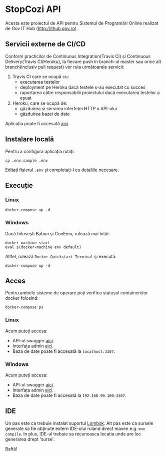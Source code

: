 # StopCozi API

Acesta este proiectul de API pentru Sistemul de Programări Online realizat de Gov IT Hub (http://ithub.gov.ro).

## Servicii externe de CI/CD

Conform practicilor de Continuous Integration(Travis CI) și Continuous Delivery(Travis CI/Heroku), la fiecare push în
branch-ul master sau orice alt branch(inclusiv pull request) vor rula următoarele servicii:

1. Travis CI care se ocupă cu:
	* executarea testelor
	* deployment pe Heroku dacă testele s-au executat cu succes
	* raportarea către responsabilii proiectului dacă executarea testelor a eșuat
2. Heroku, care se ocupă de:
    * găzduirea și servirea interfeței HTTP a API-ului
	* găzduirea bazei de date

Aplicația poate fi accesată [aici](https://yoyosan-stopcozi-api.herokuapp.com/api-spec/swagger.yaml).

## Instalare locală

Pentru a configura aplicația rulați:

```
cp .env.sample .env
```

Editați fișierul `.env` și completați-l cu detaliile necesare.

## Execuție

### Linux

```
docker-compose up -d
```

### Windows

Dacă folosești Babun și ConEmu, rulează mai întâi:

```
docker-machine start
eval $(docker-machine env default)
```

Altfel, rulează `Docker Quickstart Terminal` și execută:

```
docker-compose up -d
```

## Acces

Pentru ambele sisteme de operare poți verifica statusul containerelor docker folosind:

```
docker-compose ps
```

### Linux

Acum puteți accesa:
* API-ul swagger [aici](http://localhost:8080/api-spec/swagger.yaml).
* Interfața admin [aici](http://localhost:8081).
* Baza de date poate fi accesată la `localhost:3307`.

### Windows
Acum puteți accesa:
* API-ul swagger [aici](http://192.168.99.100:8081/api-spec/swagger.yaml).
* Interfața admin [aici](http://192.168.99.100:8081).
* Baza de date poate fi accesată la `192.168.99.100:3307`.

## IDE

Un pas este ca trebuie instalat suportul [Lombok](https://projectlombok.org/download.html).
Alt pas este ca sursele generate sa fie obținute extern IDE-ului ruland direct maven e.g. `mvn compile`.
In plus, IDE-ul trebuie sa recunoasca locatia unde are loc generarea drept 'surse'.

Baftă!